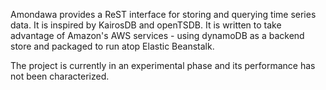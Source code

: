 
Amondawa provides a ReST interface for storing and querying time series data.
It is inspired by KairosDB and openTSDB.  It is written to take advantage of
Amazon's AWS services - using dynamoDB as a backend store and packaged to run
atop Elastic Beanstalk.

The project is currently in an experimental phase and its performance has not
been characterized. 


